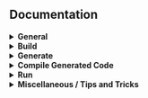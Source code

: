 <div align="left">
<h2>Documentation</h2>
</div>

<details>
<summary><b>General</b></summary>

- [What is StarPlat?](https://github.com/durwasa-chakraborty/StarPlat/wiki#what-is-starplat)
- [Installation requirements](https://github.com/durwasa-chakraborty/StarPlat/wiki#installation-requirement)
- [Quickstart guide](https://github.com/durwasa-chakraborty/StarPlat/wiki#quickstart-guide)

</details>

<details>
<summary><b>Build</b></summary>

- [AquaCluster]
  - [CUDA]
  - [OMP]
  - [MPI]
- [Linux]
  - [CUDA]
  - [OMP]
  - [MPI](https://github.com/durwasa-chakraborty/StarPlat/wiki/Build#linux--mpi)
- [MacOS]
  - [CUDA](https://github.com/durwasa-chakraborty/StarPlat/wiki/Build#macos--cuda)
  - [OMP]
  - [MPI](https://github.com/durwasa-chakraborty/StarPlat/wiki/Build#macos--mpi)
- [Windows]
  - [CUDA]
  - [OMP]
  - [MPI](https://github.com/durwasa-chakraborty/StarPlat/wiki/Build#windows--mpi)
</details>

<details>
<summary><b>Generate</b></summary>

- [Generate](https://github.com/durwasa-chakraborty/StarPlat/wiki/Generate)
- [AquaCluster]
  - [CUDA]
  - [OMP]
  - [MPI]
- [Linux]
  - [CUDA]
  - [OMP]
  - [MPI]
- [MacOS]
  - [CUDA]
  - [OMP]
  - [MPI](https://github.com/durwasa-chakraborty/StarPlat/wiki/Generate#macos--mpi)
- [Windows]
  - [CUDA]
  - [OMP]
  - [MPI]
</details>

<details>
<summary><b>Compile Generated Code</b></summary>

- [Compile Generated Code](https://github.com/durwasa-chakraborty/StarPlat/wiki/Compile-Generated-Code)
- [AquaCluster]
  - [CUDA]
  - [OMP]
  - [MPI]
- [Linux]
  - [CUDA]
  - [OMP]
  - [MPI]
- [MacOS]
  - [CUDA]
  - [OMP]
  - [MPI]
- [Windows]
  - [CUDA]
  - [OMP]
  - [MPI]
</details>

<details>
<summary><b>Run</b></summary>

- [Run](https://github.com/durwasa-chakraborty/StarPlat/wiki/Run)
- [AquaCluster]
  - [CUDA]
  - [OMP]
  - [MPI]
- [Linux]
  - [CUDA]
  - [OMP]
  - [MPI]
- [MacOS]
  - [CUDA]
  - [OMP]
  - [MPI]
- [Windows]
  - [CUDA]
  - [OMP]
  - [MPI]
</details>

<details>
<summary><b>Miscellaneous / Tips and Tricks</b></summary>

- [Installing Boost Libraries](https://github.com/durwasa-chakraborty/StarPlat/wiki/Miscellaneous#installing-boost-libraries-to-run-starplat-for-mpi)
